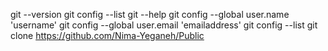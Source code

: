 git --version
git config --list
git --help
git config --global user.name 'username'
git config --global user.email 'emailaddress'
git config --list
git clone https://github.com/Nima-Yeganeh/Public

